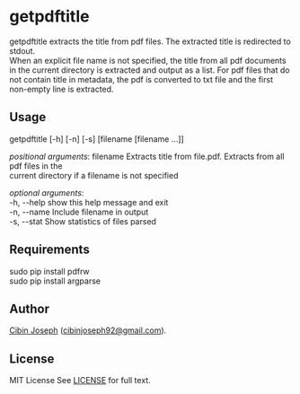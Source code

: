 # getpdftitle
getpdftitle extracts the title from pdf files. The extracted title is redirected to stdout.  
When an explicit file name is not specified, the title from all pdf documents in the current directory is extracted and output as a list.
For pdf files that do not contain title in metadata, the pdf is converted to txt file and the first non-empty line is extracted.

## Usage
getpdftitle [-h] [-n] [-s] [filename [filename ...]]  

_positional arguments_:
  filename    Extracts title from file.pdf. Extracts from all pdf files in the  
              current directory if a filename is not specified

_optional arguments_:  
  -h, --help  show this help message and exit  
  -n, --name  Include filename in output  
  -s, --stat  Show statistics of files parsed  

## Requirements
sudo pip install pdfrw  
sudo pip install argparse

## Author
[Cibin Joseph](https://github.com/cibinjoseph) (cibinjoseph92@gmail.com).

## License
MIT License
See [LICENSE](LICENSE) for full text.
